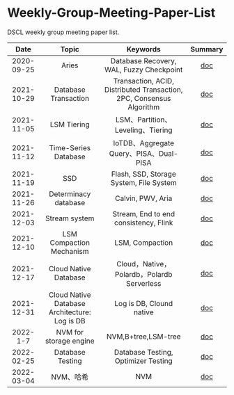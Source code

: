 # Weekly-Group-Meeting-Paper-List
DSCL weekly group meeting paper list.

|    Date    |        Topic         |                           Keywords                           |                           Summary                            |
| :--------: | :------------------: | :----------------------------------------------------------: | :----------------------------------------------------------: |
| 2020-09-25 |      Aries           |    Database Recovery, WAL, Fuzzy Checkpoint                  |      [doc](./meeting_summary/2020-09-25-Aries.md)       |
| 2021-10-29 | Database Transaction | Transaction, ACID, Distributed Transaction, 2PC, Consensus Algorithm |      [doc](./meeting_summary/2021-10-29-数据库事务.md)       |
| 2021-11-05 |     LSM Tiering      |              LSM、Partition、Leveling、Tiering               | [doc](./meeting_summary/2021-11-05-基于LSM的KV存储写放大优化.md) |
| 2021-11-12 | Time-Series Database |           IoTDB、Aggregate Query、PISA、Dual-PISA            | [doc](./meeting_summary/2021-11-12-Apache-IoTDB时序数据库.md) |
| 2021-11-19 | SSD | Flash, SSD, Storage System, File System |      [doc](./meeting_summary/2021-11-19-基于SSD的存储系统.md)       |
| 2021-11-26 | Determinacy database |                      Calvin, PWV, Aria                       |     [doc](./meeting_summary/2021-11-27-确定性数据库.md)      |
| 2021-12-03 |    Stream system     |            Stream, End to end consistency, Flink             | [doc](./meeting_summary/2021-12-03-流计算端到端一致性概述.md) |
| 2021-12-10 | LSM Compaction Mechanism |                       LSM, Compaction                        |  [doc](./meeting_summary/2021-12-10-LSM_Compaction_设计.md)  |
| 2021-12-17 | Cloud Native Database | Cloud，Native，Polardb，Polardb Serverless | [doc](./meeting_summary/2021-12-17-云原生数据库polardb.md) |
| 2021-12-31 | Cloud Native Database Architecture: Log is DB | Log is DB, Clound native | [doc](./meeting_summary/2021-12-31-云原生数据库架构_Log_is_DB.md) |
| 2022-1-7 | NVM for storage engine | NVM,B+tree,LSM-tree | [doc](./meeting_summary/2022-1-7-基于NVM的数据库存储引擎优化.md) |
| 2022-02-25 | Database Testing | Database Testing, Optimizer Testing | [doc](./meeting_summary/2022-02-25-数据库系统测试方法介绍.md) |
| 2022-03-04 | NVM、哈希 | NVM | [doc](./meeting_summary/2022-03-04-面向NVM的数据库哈希索引优化研究.md) |

